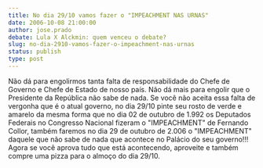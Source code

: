 ```yaml
---
title: No dia 29/10 vamos fazer o "IMPEACHMENT NAS URNAS"
date: 2006-10-08 21:00:00
author: jose.prado
debate: Lula X Alckmin: quem venceu o debate?
slug: no-dia-2910-vamos-fazer-o-impeachment-nas-urnas
status: publish 
type: post
---
```


Não dá para engolirmos tanta falta de responsabilidade do Chefe de Governo e Chefe de Estado de nosso país. Não dá mais para engolir que o Presidente da República não sabe de nada. Se você não aceita essa falta de vergonha que é o atual governo, no dia 29/10 pinte seu rosto de verde e amarelo da mesma forma que no dia 02 de outubro de 1.992 os Deputados Federais no Congresso Nacional fizeram o "IMPEACHMENT" de Fernando Collor, também faremos no dia 29 de outubro de 2.006 o "IMPEACHMENT" daquele que não sabe de nada que acontece no Palácio do seu governo!!! Agora se você aprova tudo que está acontecendo, aproveite e também compre uma pizza para o almoço do dia 29/10.
